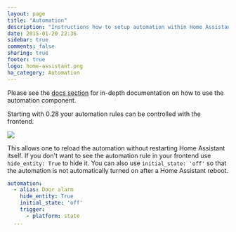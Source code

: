 ```yaml
---
layout: page
title: "Automation"
description: "Instructions how to setup automation within Home Assistant."
date: 2015-01-20 22:36
sidebar: true
comments: false
sharing: true
footer: true
logo: home-assistant.png
ha_category: Automation
---
```


Please see the [docs section](/docs/automation/) for in-depth documentation on how to use the automation component.

Starting with 0.28 your automation rules can be controlled with the frontend.

<p class='img'>
  <img src='{{site_root}}/images/screenshots/automation-switches.png' />
</p>

This allows one to reload the automation without restarting Home Assistant itself. If you don't want to see the automation rule in your frontend use `hide_entity: True` to hide it. You can also use `initial_state: 'off'` so that the automation is not automatically turned on after a Home Assistant reboot.

```yaml
automation:
  - alias: Door alarm
    hide_entity: True
    initial_state: 'off'
    trigger:
      - platform: state
  ...
```
